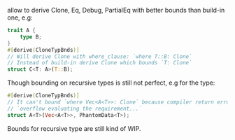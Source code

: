 allow to derive Clone, Eq, Debug, PartialEq with better bounds than build-in one, e.g:
```rust
trait A {
	type B;
}
#[derive(CloneTypBnds)]
// Will derive Clone with where_clause: `where T::B: Clone`
// Instead of build-in derive Clone which bounds `T: Clone`
struct C<T: A>(T::B);
```

Though bounding on recursive types is still not perfect, e.g for the type:
```rust
#[derive(CloneTypBnds)]
// It can't bound `where Vec<A<T>>: Clone` because compiler return error
// `overflow evaluating the requirement...`
struct A<T>(Vec<A<T>>, PhantomData<T>);
```

Bounds for recursive type are still kind of WIP.
